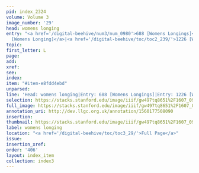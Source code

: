 ```yaml
---
pid: index_2324
volume: Volume 3
image_number: '29'
head: womens longing
entry: "<a href='/digital-beehive/num3/num_0980'>688 [Womens Longings]</a>|<a href='/digital-beehive/toc/toc2_238/'>1226
  [Womens Longing]</a>|<a href='/digital-beehive/toc/toc2_239/'>1226 [Womens Longing]</a>"
topic: 
first_letter: L
page: 
add: 
xref: 
see: 
index: 
item: "#item-e8fdd4ebd"
unparsed: 
line: 'Head: womens longing|Entry: 688 [Womens Longings]|Entry: 1226 [Womens Longing]|#item-e8fdd4ebd'
selection: https://stacks.stanford.edu/image/iiif/gw497tq8651%2F1607_0972/178,512,622,148/full/0/default.jpg
full_image: https://stacks.stanford.edu/image/iiif/gw497tq8651%2F1607_0972/full/full/0/default.jpg
annotation_uri: http://dev.llgc.org.uk/annotation/1560177508090
insertion: 
thumbnail: https://stacks.stanford.edu/image/iiif/gw497tq8651%2F1607_0972/178,512,622,148/150,/0/default.jpg
label: womens longing
location: "<a href='/digital-beehive/toc/toc3_29/'>Full Page</a>"
issue: 
insertion_xref: 
order: '406'
layout: index_item
collection: index3
---
```

